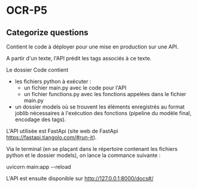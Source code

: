 # OCR-P5
## Categorize questions
Contient le code à déployer pour une mise en production sur une API.

A partir d'un texte, l'API prédit les tags associés à ce texte.

Le dossier Code contient 
- les fichiers python à exécuter :
  - un fichier main.py avec le code pour l'API
  - un fichier functions.py avec les fonctions appelées dans le fichier main.py
- un dossier models où se trouvent les éléments enregistrés au format joblib nécessaires à l'exécution des fonctions (pipeline du modèle final, encodage des tags).

L'API utilisée est FastApi (site web de FastApi https://fastapi.tiangolo.com/#run-it).

Via le terminal (en se plaçant dans le répertoire contenant les fichiers python et le dossier models), on lance la commance suivante :

uvicorn main:app --reload

L'API est ensuite disponible sur http://127.0.0.1:8000/docs#/

